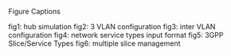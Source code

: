 Figure Captions

fig1: hub simulation
fig2: 3 VLAN configuration
fig3: inter VLAN configuration
fig4: network service types input format
fig5: 3GPP Slice/Service Types
fig6: multiple slice management
